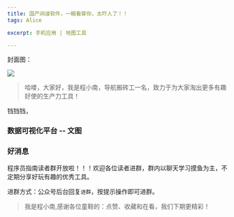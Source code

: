 ```yaml
---
title: 国产间谍软件，一眼看穿你，太吓人了！！
tags: Alice

excerpt: 手机应用 | 地图工具

---
```


封面图：

![](https://navtool.gitee.io/blog/assets/imgs/20220831/01.jpg)


> 哈喽，大家好，我是程小南，导航搬砖工一名，致力于为大家淘出更多有趣好使的生产力工具！

铛铛铛，


### 数据可视化平台 -- 文图

### 好消息

程序员指南读者群开放啦！！！欢迎各位读者进群，群内以聊天学习摸鱼为主，不定期分享好玩有趣的优秀工具。

进群方式：公众号后台回复`进群`，按提示操作即可进群。

> 我是程小南,感谢各位童鞋的：点赞、收藏和在看，我们下期更精彩！
